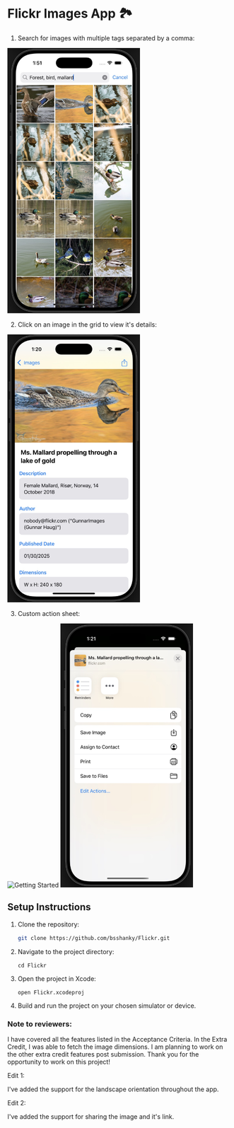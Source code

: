 # Flickr Images App 🏞️

1. Search for images with multiple tags separated by a comma:
<img src="./Screenshots/ImageSearch.jpeg" alt="Getting Started" width="300"/>

2. Click on an image in the grid to view it's details:
<img src="./Screenshots/ImageDetails.jpeg" alt="Getting Started" width="300"/>

3. Custom action sheet:
<img src="./Screenshots/CustomActionSheet.jpeg" alt="Getting Started" width="300"/>
<img src="./Screenshots/ShareSheet.jpeg" alt="Getting Started" width="300"/>

## Setup Instructions

1. Clone the repository:
   ```bash
   git clone https://github.com/bsshanky/Flickr.git
   ```
   
2. Navigate to the project directory:
    ```
    cd Flickr
    ```
    
3. Open the project in Xcode:
    ```
    open Flickr.xcodeproj
    ```
    
4. Build and run the project on your chosen simulator or device.

### Note to reviewers:

I have covered all the features listed in the Acceptance Criteria. In the Extra Credit, I was able to fetch the image dimensions. I am planning to work on the other extra credit features post submission. Thank you for the opportunity to work on this project!

Edit 1:

I've added the support for the landscape orientation throughout the app.

Edit 2:

I've added the support for sharing the image and it's link.

